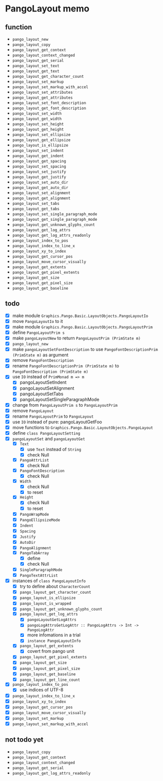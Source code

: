 PangoLayout memo
================

function
--------

* `pango_layout_new`
* `pango_layout_copy`
* `pango_layout_get_context`
* `pango_layout_context_changed`
* `pango_layout_get_serial`
* `pango_layout_set_text`
* `pango_layout_get_text`
* `pango_layout_get_character_count`
* `pango_layout_set_markup`
* `pango_layout_set_markup_with_accel`
* `pango_layout_set_attributes`
* `pango_layout_get_attributes`
* `pango_layout_set_font_description`
* `pango_layout_get_font_description`
* `pango_layout_set_width`
* `pango_layout_get_width`
* `pango_layout_set_height`
* `pango_layout_get_height`
* `pango_layout_set_ellipsize`
* `pango_layout_get_ellipsize`
* `pango_layout_is_ellipsize`
* `pango_layout_set_indent`
* `pango_layout_get_indent`
* `pango_layout_get_spacing`
* `pango_layout_set_spacing`
* `pango_layout_set_justify`
* `pango_layout_get_justify`
* `pango_layout_set_auto_dir`
* `pango_layout_get_auto_dir`
* `pango_layout_set_alignment`
* `pango_layout_get_alignment`
* `pango_layout_set_tabs`
* `pango_layout_get_tabs`
* `pango_layout_set_single_paragraph_mode`
* `pango_layout_get_single_paragraph_mode`
* `pango_layout_get_unknown_glyphs_count`
* `pango_layout_get_log_attrs`
* `pango_layout_get_log_attrs_readonly`
* `pango_layout_index_to_pos`
* `pango_layout_index_to_line_x`
* `pango_layout_xy_to_index`
* `pango_layout_get_cursor_pos`
* `pango_layout_move_cursor_visually`
* `pango_layout_get_extents`
* `pango_layout_get_pixel_extents`
* `pango_layout_get_size`
* `pango_layout_get_pixel_size`
* `pango_layout_get_baseline`

todo
----

* [x] make module `Graphics.Pango.Basic.LayoutObjects.PangoLayoutIo`
* [x] move `PangoLayoutIo` to it
* [x] make module `Graphics.Pango.Basic.LayoutObjects.PangoLayoutPrim`
* [x] define `PangoLayoutPrim s`
* [x] make `pangoLayoutNew` to return `PangoLayoutPrim (PrimState m)`
* [x] `pango_layout_new`
* [x] make `pangoLayoutSetFontDescription` to use `PangoFontDescriptionPrim (PrimState m)` as argument
* [x] remove `PangoFontDescription`
* [x] rename `PangoFontDescriptionPrim (PrimState m)` to `PangoFontDescription (PrimState m)`
* [x] use `IO` instead of `PrimMonad m => m`
	+ [x] pangoLayoutSetIndent
	+ [x] pangoLayoutSetAlignment
	+ [x] pangoLayoutSetTabs
	+ [x] pangoLayoutSetSingleParagraphMode
* [x] change from `PangoLayoutPrim s` to `PangoLayoutPrim`
* [x] remove `PangoLayout`
* [x] rename `PangoLayoutPrim` to `PangoLayout`
* [x] use `IO` instead of pure: pangoLayoutGetFoo
* [x] move functions to `Graphics.Pango.Basic.LayoutObjects.PangoLayout`
* [x] define `class PangoLayoutSetting`
* [x] `pangoLayoutSet` and `pangoLayoutGet`
	+ [x] `Text`
		- [x] use `Text` instead of `String`
		- [x] check Null
	+ [x] `PangoAttrList`
		- [x] check Null
	+ [x] `PangoFontDescription`
		- [x] check Null
	+ [x] `Width`
		- [x] check Null
		- [x] to reset
	+ [x] `Height`
		- [x] check Null
		- [x] to reset
	+ [x] `PangoWrapMode`
	+ [x] `PangoEllipsizeMode`
	+ [x] `Indent`
	+ [x] `Spacing`
	+ [x] `Justify`
	+ [x] `AutoDir`
	+ [x] `PangoAlignment`
	+ [x] `PangoTabArray`
		- [x] define
		- [x] check Null
	+ [x] `SingleParagraphMode`
	+ [x] `PangoTextAttrList`
* [x] instances of `class PangoLayoutInfo`
	+ [x] try to define about `CharacterCount`
	+ [x] `pango_layout_get_character_count`
	+ [x] `pango_layout_is_ellipsize`
	+ [x] `pango_layout_is_wrapped`
	+ [x] `pango_layout_get_unknown_glyphs_count`
	+ [x] `pango_layout_get_log_attrs`
		- [x] `pangoLayoutGetLogAttrs`
		- [x] `pangoLogAttrsGetLogAttr :: PangoLogAttrs -> Int -> PangoLogAttr`
		- [x] more infomations in a trial
		- [x] `instance PangoLayoutInfo`
	+ [x] `pango_layout_get_extents`
		- [x] covert from pango unit
	+ [x] `pango_layout_get_pixel_extents`
	+ [x] `pango_layout_get_size`
	+ [x] `pango_layout_get_pixel_size`
	+ [x] `pango_layout_get_baseline`
	+ [x] `pango_layout_get_line_count`
* [x] `pango_layout_index_to_pos`
	+ [x] use indices of UTF-8
* [x] `pango_layout_index_to_line_x`
* [x] `pango_layout_xy_to_index`
* [x] `pango_layout_get_cursor_pos`
* [x] `pango_layout_move_cursor_visually`
* [x] `pango_layout_set_markup`
* [x] `pango_layout_set_markup_with_accel`

not todo yet
------------

* `pango_layout_copy`
* `pango_layout_get_context`
* `pango_layout_context_changed`
* `pango_layout_get_serial`
* `pango_layout_get_log_attrs_readonly`
